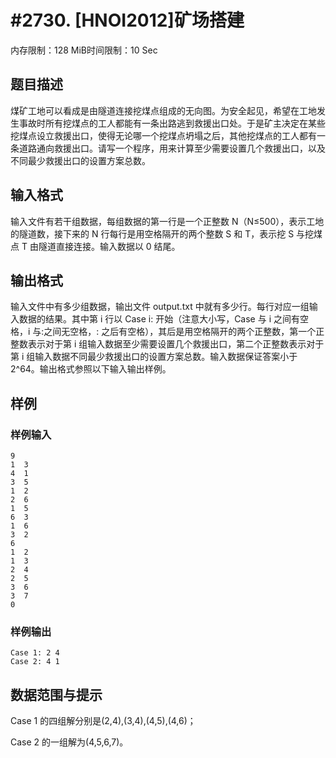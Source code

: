 # #2730. [HNOI2012]矿场搭建

内存限制：128 MiB时间限制：10 Sec

## 题目描述

煤矿工地可以看成是由隧道连接挖煤点组成的无向图。为安全起见，希望在工地发生事故时所有挖煤点的工人都能有一条出路逃到救援出口处。于是矿主决定在某些挖煤点设立救援出口，使得无论哪一个挖煤点坍塌之后，其他挖煤点的工人都有一条道路通向救援出口。请写一个程序，用来计算至少需要设置几个救援出口，以及不同最少救援出口的设置方案总数。

## 输入格式

输入文件有若干组数据，每组数据的第一行是一个正整数 N（N&le;500），表示工地的隧道数，接下来的 N 行每行是用空格隔开的两个整数 S 和 T，表示挖       S 与挖煤点 T 由隧道直接连接。输入数据以 0 结尾。

## 输出格式

输入文件中有多少组数据，输出文件 output.txt 中就有多少行。每行对应一组输入数据的结果。其中第 i 行以 Case i: 开始（注意大小写，Case 与 i 之间有空格，i 与:之间无空格，: 之后有空格），其后是用空格隔开的两个正整数，第一个正整数表示对于第 i 组输入数据至少需要设置几个救援出口，第二个正整数表示对于第 i 组输入数据不同最少救援出口的设置方案总数。输入数据保证答案小于 2^64。输出格式参照以下输入输出样例。

## 样例

### 样例输入

    
    9                       
    1  3                     
    4  1
    3  5
    1  2
    2  6
    1  5
    6  3
    1  6
    3  2
    6 
    1  2
    1  3
    2  4
    2  5
    3  6
    3  7
    0 
    
    

### 样例输出

    
    Case 1: 2 4
    Case 2: 4 1
    
    

## 数据范围与提示

Case 1 的四组解分别是(2,4),(3,4),(4,5),(4,6)；

Case 2 的一组解为(4,5,6,7)。
